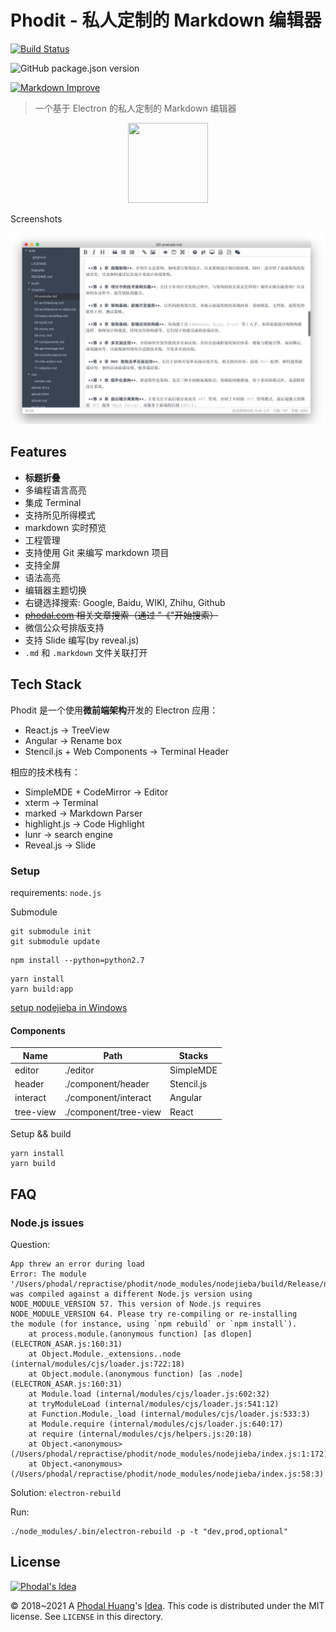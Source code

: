 # Phodit - 私人定制的 Markdown 编辑器

[![Build Status](https://travis-ci.org/phodal/phodit.svg?branch=master)](https://travis-ci.org/phodal/phodit)

![GitHub package.json version](https://img.shields.io/github/package-json/v/phodal/phodit?style=plastic)

[![Markdown Improve](https://img.shields.io/badge/markdown--improve-Phodal-blue.svg)](https://github.com/phodal/markdown-improve)

> 一个基于 Electron 的私人定制的 Markdown 编辑器

<p align="center">
  <img width="128" height="128" src="./assets/imgs/icons/png/256x256.png">
</p> 

Screenshots

![Screenshots](./docs/phodit.jpg)

Features
---

 - **标题折叠**
 - 多编程语言高亮
 - 集成 Terminal 
 - 支持所见所得模式
 - markdown 实时预览
 - 工程管理
 - 支持使用 Git 来编写 markdown 项目
 - 支持全屏
 - 语法高亮
 - 编辑器主题切换
 - 右键选择搜索: Google, Baidu, WIKI, Zhihu, Github
 - ~~[phodal.com](https://www.phodal.com) 相关文章搜索（通过 "《"开始搜索）~~
 - 微信公众号排版支持
 - 支持 Slide 编写(by reveal.js)
 - `.md` 和 `.markdown` 文件关联打开
 
Tech Stack
---

Phodit 是一个使用**微前端架构**开发的 Electron 应用：

 - React.js -> TreeView
 - Angular -> Rename box
 - Stencil.js + Web Components -> Terminal Header
 
相应的技术栈有：
 
 - SimpleMDE + CodeMirror -> Editor
 - xterm -> Terminal
 - marked -> Markdown Parser
 - highlight.js -> Code Highlight
 - lunr -> search engine 
 - Reveal.js -> Slide

### Setup

requirements: ``node.js``

Submodule 

```
git submodule init
git submodule update
```

```
npm install --python=python2.7
```

```
yarn install 
yarn build:app
```

[setup nodejieba in Windows](https://github.com/yanyiwu/nodejieba)

#### Components

Name       |    Path                | Stacks 
-----------|------------------------|--------
 editor    |  ./editor              | SimpleMDE
 header    |  ./component/header    | Stencil.js
 interact  |  ./component/interact   | Angular
 tree-view |  ./component/tree-view | React

Setup && build

```
yarn install
yarn build
```

## FAQ

### Node.js issues

Question:

```
App threw an error during load
Error: The module '/Users/phodal/repractise/phodit/node_modules/nodejieba/build/Release/nodejieba.node'
was compiled against a different Node.js version using
NODE_MODULE_VERSION 57. This version of Node.js requires
NODE_MODULE_VERSION 64. Please try re-compiling or re-installing
the module (for instance, using `npm rebuild` or `npm install`).
    at process.module.(anonymous function) [as dlopen] (ELECTRON_ASAR.js:160:31)
    at Object.Module._extensions..node (internal/modules/cjs/loader.js:722:18)
    at Object.module.(anonymous function) [as .node] (ELECTRON_ASAR.js:160:31)
    at Module.load (internal/modules/cjs/loader.js:602:32)
    at tryModuleLoad (internal/modules/cjs/loader.js:541:12)
    at Function.Module._load (internal/modules/cjs/loader.js:533:3)
    at Module.require (internal/modules/cjs/loader.js:640:17)
    at require (internal/modules/cjs/helpers.js:20:18)
    at Object.<anonymous> (/Users/phodal/repractise/phodit/node_modules/nodejieba/index.js:1:172)
    at Object.<anonymous> (/Users/phodal/repractise/phodit/node_modules/nodejieba/index.js:58:3)
```

Solution: ``electron-rebuild``

Run:

```
./node_modules/.bin/electron-rebuild -p -t "dev,prod,optional"
```


## License

[![Phodal's Idea](https://brand.phodal.com/shields/idea-small.svg)](https://ideas.phodal.com/)

© 2018~2021 A [Phodal Huang](https://www.phodal.com)'s [Idea](https://github.com/phodal/ideas).  This code is distributed under the MIT license. See `LICENSE` in this directory.
